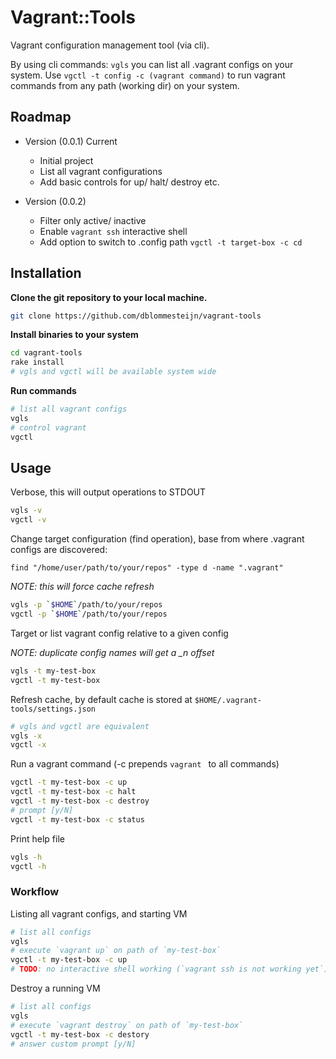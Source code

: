 # Vagrant::Tools

Vagrant configuration management tool (via cli).

By using cli commands: `vgls` you can list all .vagrant configs on your system.
Use `vgctl -t config -c (vagrant command)` to run vagrant commands from any path (working dir) on your system.


## Roadmap

* Version (0.0.1) Current

  * Initial project
  * List all vagrant configurations
  * Add basic controls for up/ halt/ destroy etc.

* Version (0.0.2)

  * Filter only active/ inactive
  * Enable `vagrant ssh` interactive shell
  * Add option to switch to .config path `vgctl -t target-box -c cd`


## Installation

**Clone the git repository to your local machine.**

```bash
git clone https://github.com/dblommesteijn/vagrant-tools
```

**Install binaries to your system**

```bash
cd vagrant-tools
rake install
# vgls and vgctl will be available system wide
```

**Run commands**

```bash
# list all vagrant configs
vgls
# control vagrant
vgctl
```

## Usage

Verbose, this will output operations to STDOUT

```bash
vgls -v
vgctl -v
```

Change target configuration (find operation), base from where .vagrant configs are discovered:

`find "/home/user/path/to/your/repos" -type d -name ".vagrant"`

*NOTE: this will force cache refresh*

```bash
vgls -p `$HOME`/path/to/your/repos
vgctl -p `$HOME`/path/to/your/repos
```

Target or list vagrant config relative to a given config

*NOTE: duplicate config names will get a _n offset*

```bash
vgls -t my-test-box
vgctl -t my-test-box
```

Refresh cache, by default cache is stored at `$HOME/.vagrant-tools/settings.json`

```bash
# vgls and vgctl are equivalent
vgls -x
vgctl -x
```

Run a vagrant command (-c prepends `vagrant ` to all commands)

```bash
vgctl -t my-test-box -c up
vgctl -t my-test-box -c halt
vgctl -t my-test-box -c destroy
# prompt [y/N]
vgctl -t my-test-box -c status
```

Print help file

```bash
vgls -h
vgctl -h
```

### Workflow

Listing all vagrant configs, and starting VM

```bash
# list all configs
vgls
# execute `vagrant up` on path of `my-test-box`
vgctl -t my-test-box -c up
# TODO: no interactive shell working (`vagrant ssh is not working yet`)
```

Destroy a running VM

```bash
# list all configs
vgls
# execute `vagrant destroy` on path of `my-test-box`
vgctl -t my-test-box -c destory
# answer custom prompt [y/N]
```

